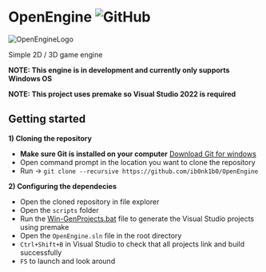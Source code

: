 # OpenEngine ![GitHub](https://img.shields.io/github/license/ib0nk1b0/OpenEngine)
![OpenEngineLogo](https://user-images.githubusercontent.com/123968803/228677907-5352e296-c2e5-4063-acd7-47c40e183f54.png)

Simple 2D / 3D game engine

**NOTE: This engine is in development and currently only supports Windows OS**

**NOTE: This project uses premake so Visual Studio 2022 is required**

## Getting started

**1) Cloning the repository**
  - **Make sure Git is installed on your computer** [Download Git for windows](https://git-scm.com/download/win)
  - Open command prompt in the location you want to clone the repository
  - Run -> `git clone --recursive https://github.com/ib0nk1b0/OpenEngine`

**2) Configuring the dependecies**
  - Open the cloned repository in file explorer
  - Open the `scripts` folder
  - Run the [Win-GenProjects.bat](https://github.com/ib0nk1b0/OpenEngine/blob/Dev/scripts/Win-GenProjects.bat) file to generate the Visual Studio projects using premake
  - Open the `OpenEngine.sln` file in the root directory
  - `Ctrl+Shift+B` in Visual Studio to check that all projects link and build successfully
  - `F5` to launch and look around

##
